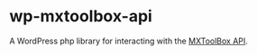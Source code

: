 # wp-mxtoolbox-api
A WordPress php library for interacting with the [MXToolBox API](http://mxtoolbox.com/productinfo/mxtoolboxapi).
